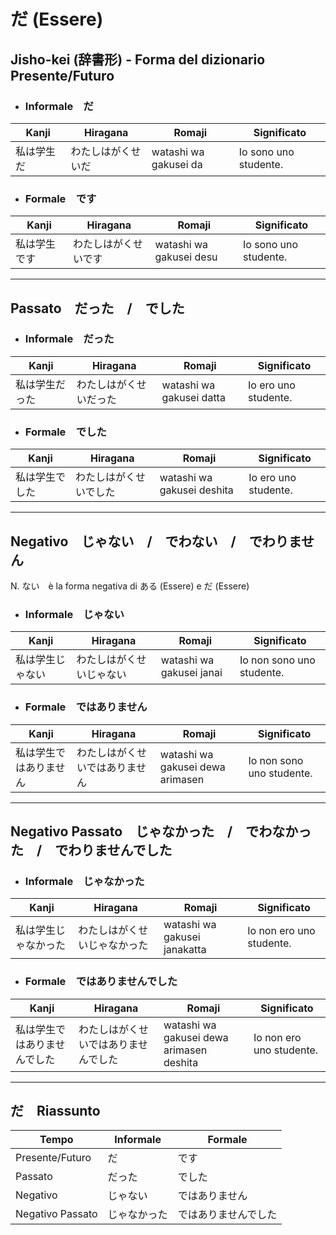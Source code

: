 # だ (Essere)
##  Jisho-kei (辞書形) - Forma del dizionario Presente/Futuro
- ### Informale　だ
| Kanji  | Hiragana | Romaji | Significato |
|--------|----------|--------|-------------|
| 私は学生だ　 | わたしはがくせいだ | watashi wa gakusei da | Io sono uno studente. |

- ### Formale　です
| Kanji   | Hiragana | Romaji | Significato |
|---------|----------|--------|-------------|
| 私は学生です　 | わたしはがくせいです | watashi wa gakusei desu | Io sono uno studente. |

---

## Passato　だった　/　でした
- ### Informale　だった
| Kanji    | Hiragana | Romaji | Significato |
|----------|----------|--------|-------------|
| 私は学生だった　 | わたしはがくせいだった | watashi wa gakusei datta | Io ero uno studente. |
- ### Formale　でした
| Kanji     | Hiragana | Romaji | Significato |
|-----------|----------|--------|-------------|
| 私は学生でした　 | わたしはがくせいでした | watashi wa gakusei deshita | Io ero uno studente. |

---
## Negativo　じゃない　/　でわない　/　でわりません
N. ない　è la forma negativa di ある (Essere) e だ (Essere)
- ### Informale　じゃない
| Kanji    | Hiragana | Romaji | Significato |
|----------|----------|--------|-------------|
| 私は学生じゃない　 | わたしはがくせいじゃない | watashi wa gakusei janai | Io non sono uno studente. |
- ### Formale　ではありません
| Kanji     | Hiragana | Romaji | Significato |
|-----------|----------|--------|-------------|
| 私は学生ではありません　 | わたしはがくせいではありません | watashi wa gakusei dewa arimasen | Io non sono uno studente. |

---

## Negativo Passato　じゃなかった　/　でわなかった　/　でわりませんでした
- ### Informale　じゃなかった
| Kanji    | Hiragana | Romaji | Significato |
|----------|----------|--------|-------------|
| 私は学生じゃなかった　 | わたしはがくせいじゃなかった | watashi wa gakusei janakatta | Io non ero uno studente. |
- ### Formale　ではありませんでした
| Kanji     | Hiragana | Romaji | Significato |
|-----------|----------|--------|-------------|
| 私は学生ではありませんでした　 | わたしはがくせいではありませんでした | watashi wa gakusei dewa arimasen deshita | Io non ero uno studente. |

---

## だ　Riassunto
| Tempo | Informale | Formale |
|-------|-----------|---------|
| Presente/Futuro | だ | です |
| Passato | だった | でした |
| Negativo | じゃない | ではありません |
| Negativo Passato | じゃなかった | ではありませんでした |